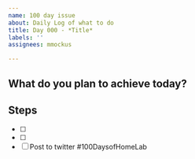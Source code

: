 ```yaml
---
name: 100 day issue
about: Daily Log of what to do
title: Day 000 - *Title*
labels: ''
assignees: mmockus

---
```


## What do you plan to achieve today?

## Steps

- [ ] 
- [ ]
- [ ] Post to twitter #100DaysofHomeLab
